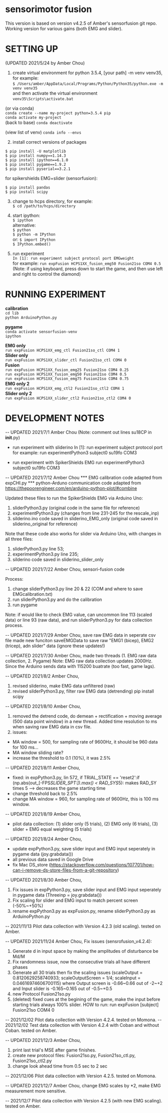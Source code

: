 # sensorimotor fusion 

This version is based on version v4.2.5 of Amber's sensorfusion git repo. Working version for various gains (both EMG and slider).

# SETTING UP 
(UPDATED 2021/5/24 by Amber Chou)

1. create virtual environment for python 3.5.4, [your path] -m venv venv35, for example: <br/>
`$ /Users/amber/AppData/Local/Programs/Python/Python35/python.exe -m venv venv35`<br/>
and then activate the virtual environment<br/>
`venv35\Scripts\activate.bat`<br/>

(or via conda)<br/>
`conda create --name my-project python=3.5.4 pip`<br/>
`conda activate my-project`<br/>
(back to base) `conda deactivate`<br/>

(view list of venv) `conda info --envs`<br/>


2. install correct versions of packages<br/>

`$ pip install -U matplotlib `<br/>
`$ pip install numpy==1.14.3 `<br/>
`$ pip install ipython==6.1.0 `<br/>
`$ pip install pygame==1.9.2 `<br/>
`$ pip install pyserial==3.2.1`<br/>


for spikershields EMG+slider (sensorfusion):<br/>

`$ pip install pandas` <br/>
`$ pip install scipy`


3. change to hcps directory, for example: <br/>
`$ cd /path/to/hcps/directory`

4. start ipython:<br/>
`$ ipython`<br/>
alternative: <br/>
`$ python`<br/>
`$ python -m IPython`<br/>
or:
`$ import IPython` <br/>
`$ IPython.embed()`

5. run experiment<br/>
`In [1]: run experiment subject protocol port EMGweight`<br/>
for example: `run expFusion HCPS1XX_fusion_emg50 Fusion21so COM4 0.5` <br/>
(Note: if using keyboard, press down to start the game, and then use left and right to control the diamond)

# RUNNING EXPERIMENT

**calibration**<br/>
`cd lib`<br/>
`python ArduinoPython.py`

**pygame**<br/>
`conda activate sensorfusion-venv`<br/>
`ipython`

**EMG only**<br/>
`run expFusion HCPS1XX_emg_ctl Fusion21so_ctl COM4 1`<br/>
**Slider only**<br/>
`run expFusion HCPS1XX_slider_ctl Fusion21so_ctl COM4 0`<br/>
**Fusion**<br/>
`run expFusion HCPS1XX_fusion_emg25 Fusion21so COM4 0.25`<br/>
`run expFusion HCPS1XX_fusion_emg50 Fusion21so COM4 0.5`<br/>
`run expFusion HCPS1XX_fusion_emg75 Fusion21so COM4 0.75`<br/>
**EMG only 2**<br/>
`run expFusion HCPS1XX_emg_ctl2 Fusion21so_ctl2 COM4 1`<br/>
**Slider only 2**<br/>
`run expFusion HCPS1XX_slider_ctl2 Fusion21so_ctl2 COM4 0`<br/>


# DEVELOPMENT NOTES 

-- UPDATED 2021/7/1 Amber Chou
(Note: comment out lines su18CP in __init__.py)

-  run experiment with sliderino
In [1]: run experiment subject protocol port 
for example: run experimentPython3 subject0 su19fo COM3

-  run experiment with SpikerShields EMG
run experimentPython3 subject0 su19fo COM3

-- UPDATED 2021/7/12 Amber Chou
*** EMG calibration code adapted from expCHI.py
*** python-Arduno communication code adapted from https://thepoorengineer.com/en/arduino-python-plot/#combine

Updated these files to run the SpikerShields EMG via Arduino Uno:
1. sliderPython3.py (original code in the same file for reference) 
2. experimentPython3.py (changes from line 231-245 for the rescale_inp)
3. silderino.ino code saved in sliderino_EMG_only (original code saved in sliderino_original for reference)

Note that these code also works for slider via Arduino Uno, with changes in all three files: 
1. sliderPython3.py line 53; 
2. experimentPython3.py line 235; 
3. silderino code saved in sliderino_slider_only

-- UPDATED 2021/7/22 Amber Chou, sensori-fusion code

Process:
1. change sliderPython3.py line 20 & 22 (COM and where to save EMGcalibration.txt)
2. run sliderPython3.py and do the calibration
3. run pygame

Note: if would like to check EMG value, can uncommon line 113 (scaled data) or line 93 (raw data), and run sliderPython3.py for data collection process.


-- UPDATED 2021/7/29 Amber Chou, save raw EMG data in seperate csv file
made new funciton saveEMGData to save raw "EMG1 (bicep), EMG2 (tricep), adn slider" data
(ignore these updates!)

-- UPDATED 2021/7/30 Amber Chou, made two threads (1. EMG raw data collection, 2. Pygame)
Note: EMG raw data collection updates 2000Hz. Since the Arduino sends data with 115200 buatrate (too fast, game lags).

-- UPDATED 2021/8/2 Amber Chou,
1. revised sliderino, make EMG data unfiltered (raw)
2. revised silderPython3.py, filter raw EMG data (detrending)
pip install scipy

-- UPDATED 2021/8/10 Amber Chou,
1. removed the detrend code, do demean + rectification + moving average (500 data point window) in a new thread. Added time resolution to ms when saving raw EMG data in csv file. 
2. issues: 
- MA window = 500, for sampling rate of 9600Hz, it should be 960 data for 100 ms...
- MA window sliding rate?
- increase the threshold to 0.1 (10%), it was 2.5%

-- UPDATED 2021/8/11 Amber Chou,
- fixed: in expPython3.py, lin 572, if TRIAL_STATE == 'reset2':if (np.abs(out_[-FPS*SLIDER_SPT:]).max() < RAD_SYS*5): makes RAD_SY times 5 --> decreases the game starting time
- change threshold back to 2.5%
- change MA window = 960, for sampling rate of 9600Hz, this is 100 ms window.

-- UPDATED 2021/8/19 Amber Chou,
- pilot data collection: (1) slider only (5 trials), (2) EMG only (6 trials), (3) slider + EMG equal weighting (5 trials)

-- UPDATED 2021/8/24 Amber Chou,
- update expPython3.py, save slider input and EMG input seperately in pygame data (joy.grabdata())
- all previous data saved in Google Drive
- fix Mac DS_store (https://stackoverflow.com/questions/107701/how-can-i-remove-ds-store-files-from-a-git-repository)

-- UPDATED 2021/8/30 Amber Chou,
1. Fix issues in expPython3.py, save slider input and EMG input seperately in pygame data (Threeinp = joy.grabdata())
2. Fix scaling for slider and EMG input to match percent screen (-50%~+50%)
3. rename expPython3.py as expFusion.py, rename sliderPython3.py as ArduinoPython.py

-- 2021/11/13 Pilot data collection with Version 4.2.3 (old scaling). tested on Amber.

-- UPDATED 2021/11/24 Amber Chou,
Fix issues (sensrofusion_v4.2.4):
1. Generate d in input space by making the amplitudes of disturbance be Md/M
2. Fix randomness issue, now the consecutive trials all have different phases
3. Generate all 30 trials then fix the scaling issues (scaleOutput = 0.8120629258740933; scaleOutputScreen = 1/4; scaleInput = 0.04616974606700115) where Output screen is -0.66~0.66 out of -2~+2 and Input slider is -0.165~0.165 out of -0.5~+0.5
4. new Protocol Fusion21so.py
5. (deleted) fixed cues at the begining of the game, make the input before starting trials always 100% slider. 
HOW to run:
run expFusion [subject] Fusion21so COM4 0

-- 2021/12/02 Pilot data collection with Version 4.2.4. tested on Momona.
-- 2021/12/02 Test data collection with Version 4.2.4 with Coban and without Coban. tested on Amber.

-- UPDATED 2021/12/3 Amber Chou,
1. print last trial's MSE after game finishes.
2. create new protocol files: Fusion21so.py, Fusion21so_ctl.py, Fusion21so_ctl2.py
3. change look ahead time from 0.5 sec to 2 sec

-- 2021/12/06 Pilot data collection with Version 4.2.5. tested on Momona.

-- UPDATED 2021/12/7 Amber Chou,
change EMG scales by *2, make EMG measurement more sensitive.

-- 2021/12/7 Pilot data collection with Version 4.2.5 (with new EMG scaling). tested on Amber.


